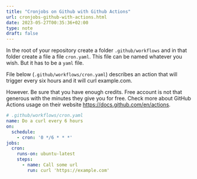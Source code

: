 ```yaml
---
title: "Cronjobs on Github with Github Actions"
url: cronjobs-github-with-actions.html
date: 2023-05-27T00:35:36+02:00
type: note
draft: false
---
```


In the root of your repository create a folder `.github/workflows` and in that
folder create a file a file `cron.yaml`. This file can be named whatever you
wish. But it has to be a `yaml` file.

File below (`.github/workflows/cron.yaml`) describes an action that will trigger
every six hours and it will curl example.com.

However. Be sure that you have enough credits. Free account is not that generous
with the minutes they give you for free. Check more about GitHub Actions usage
on their website https://docs.github.com/en/actions.

```yaml
# .github/workflows/cron.yaml
name: Do a curl every 6 hours
on:
  schedule:
    - cron: '0 */6 * * *'
jobs:
  cron:
    runs-on: ubuntu-latest
    steps:
      - name: Call some url
        run: curl 'https://example.com'
```
